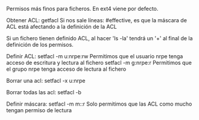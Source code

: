 Permisos más finos para ficheros.
En ext4 viene por defecto.

Obtener ACL:
getfacl <file> 
  Si nos sale líneas: #effective, es que la máscara de ACL está afectando a la definición de la ACL

Si un fichero tienen definido ACL, al hacer 'ls -la' tendrá un '+' al final de la definición de los permisos.

Definir ACL:
setfacl -m u:nrpe:rw <file>
  Permitimos que el usuario nrpe tenga acceso de escritura y lectura al fichero
setfacl -m g:nrpe:r <file>
  Permitimos que el grupo nrpe tenga acceso de lectura al fichero

Borrar una acl:
  setfacl -x u:nrpe <file>

Borrar todas las acl:
  setfacl -b <file>

Definir máscara:
setfacl -m m::r <file>
  Solo permitimos que las ACL como mucho tengan permiso de lectura
